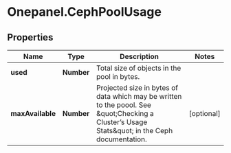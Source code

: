 # Onepanel.CephPoolUsage

## Properties
Name | Type | Description | Notes
------------ | ------------- | ------------- | -------------
**used** | **Number** | Total size of objects in the pool in bytes. | 
**maxAvailable** | **Number** | Projected size in bytes of data which may be written to the poool. See \&quot;Checking a Cluster’s Usage Stats\&quot; in the Ceph documentation. | [optional] 


